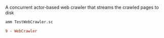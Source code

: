 A concurrent actor-based web crawler that streams the crawled pages to disk

```bash
amm TestWebCrawler.sc
```

```diff
9 - WebCrawler
```
